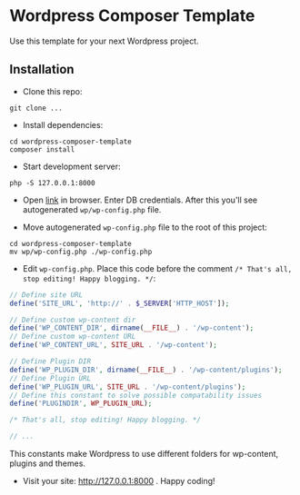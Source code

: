 # Wordpress Composer Template

Use this template for your next Wordpress project.

## Installation

* Clone this repo:

```
git clone ...
```

* Install dependencies:

```
cd wordpress-composer-template
composer install
```

* Start development server:

```
php -S 127.0.0.1:8000
```

* Open [link](http://127.0.0.1:8000) in browser. Enter DB credentials. After this you'll see autogenerated `wp/wp-config.php` file.

* Move autogenerated `wp-config.php` file to the root of this project:

```
cd wordpress-composer-template
mv wp/wp-config.php ./wp-config.php
```

* Edit `wp-config.php`. Place this code before the comment `/* That's all, stop editing! Happy blogging. */`:

```php
// Define site URL
define('SITE_URL', 'http://' . $_SERVER['HTTP_HOST']);

// Define custom wp-content dir
define('WP_CONTENT_DIR', dirname(__FILE__) . '/wp-content');
// Define custom wp-content URL
define('WP_CONTENT_URL', SITE_URL . '/wp-content');

// Define Plugin DIR
define('WP_PLUGIN_DIR', dirname(__FILE__) . '/wp-content/plugins');
// Define Plugin URL
define('WP_PLUGIN_URL', SITE_URL . '/wp-content/plugins');
// Define this constant to solve possible compatability issues
define('PLUGINDIR', WP_PLUGIN_URL);

/* That's all, stop editing! Happy blogging. */

// ...
```

This constants make Wordpress to use different folders for wp-content, plugins and themes.

* Visit your site: http://127.0.0.1:8000 . Happy coding!

